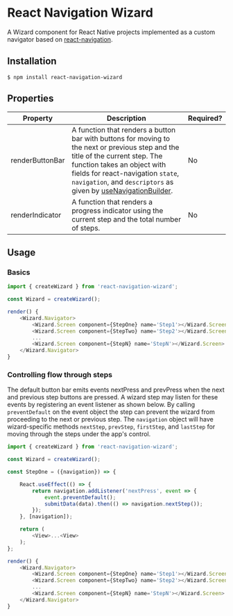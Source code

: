 # React Navigation Wizard

A Wizard component for React Native projects implemented as a custom navigator based on [react-navigation](https://reactnavigation.org/).

## Installation

```shell
$ npm install react-navigation-wizard
```

## Properties

|Property|Description|Required?|
|-|-|-|
|renderButtonBar|A function that renders a button bar with buttons for moving to the next or previous step and the title of the current step. The function takes an object with fields for react-navigation `state`, `navigation`, and `descriptors` as given by [useNavigationBuilder](https://reactnavigation.org/docs/custom-navigators).|No|
|renderIndicator|A function that renders a progress indicator using the current step and the total number of steps.|No|


## Usage

### Basics

```javascript
import { createWizard } from 'react-navigation-wizard';

const Wizard = createWizard();

render() {
    <Wizard.Navigator>
        <Wizard.Screen component={StepOne} name='Step1'></Wizard.Screen>
        <Wizard.Screen component={StepTwo} name='Step2'></Wizard.Screen>
        ...
        <Wizard.Screen component={StepN} name='StepN'></Wizard.Screen>
    </Wizard.Navigator>
}
```

### Controlling flow through steps

The default button bar emits events nextPress and prevPress when the next and previous step buttons are pressed. A wizard step may listen for these events by registering an event listener as shown below. By calling `preventDefault` on the event object the step can prevent the wizard from proceeding to the next or previous step. The `navigation` object will have wizard-specific methods `nextStep`, `prevStep`, `firstStep`, and `lastStep` for moving through the steps under the app's control.

```javascript
import { createWizard } from 'react-navigation-wizard';

const Wizard = createWizard();

const StepOne = ({navigation}) => {

    React.useEffect(() => {
        return navigation.addListener('nextPress', event => {
            event.preventDefault();
            submitData(data).then(() => navigation.nextStep());
        });
    }, [navigation]);

    return (
        <View>...<View>
    );
};

render() {
    <Wizard.Navigator>
        <Wizard.Screen component={StepOne} name='Step1'></Wizard.Screen>
        <Wizard.Screen component={StepTwo} name='Step2'></Wizard.Screen>
        ...
        <Wizard.Screen component={StepN} name='StepN'></Wizard.Screen>
    </Wizard.Navigator>
}
```
